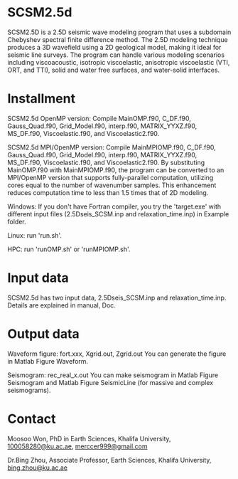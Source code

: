 # SCSM2.5d
SCSM2.5D is a 2.5D seismic wave modeling program that uses a subdomain Chebyshev spectral finite difference method. 
The 2.5D modeling technique produces a 3D wavefield using a 2D geological model, making it ideal for seismic line surveys. 
The program can handle various modeling scenarios including viscoacoustic, isotropic viscoelastic, anisotropic viscoelastic (VTI, ORT, and TTI), solid and water free surfaces, and water-solid interfaces.

# Installment
SCSM2.5d OpenMP version: Compile MainOMP.f90, C_DF.f90, Gauss_Quad.f90, Grid_Model.f90, interp.f90, MATRIX_YYXZ.f90, MS_DF.f90, Viscoelastic.f90, and Viscoelastic2.f90. 

SCSM2.5d MPI/OpenMP version: Compile MainMPIOMP.f90, C_DF.f90, Gauss_Quad.f90, Grid_Model.f90, interp.f90, MATRIX_YYXZ.f90, MS_DF.f90, Viscoelastic.f90, and Viscoelastic2.f90.
By substituting MainOMP.f90 with MainMPIOMP.f90, the program can be converted to an MPI/OpenMP version that supports fully-parallel computation, utilizing cores equal to the number of wavenumber samples. 
This enhancement reduces computation time to less than 1.5 times that of 2D modeling. 

Windows: If you don't have Fortran compiler, you try the 'target.exe' with different input files (2.5Dseis_SCSM.inp and relaxation_time.inp) in Example folder. 

Linux: run 'run.sh'.

HPC: run 'runOMP.sh' or 'runMPIOMP.sh'.

# Input data
SCSM2.5d has two input data, 2.5Dseis_SCSM.inp and relaxation_time.inp.
Details are explained in manual, Doc.

# Output data
Waveform figure: fort.xxx, Xgrid.out, Zgrid.out
You can generate the figure in Matlab Figure Waveform.

Seismogram: rec_real_x.out
You can make seismogram in Matlab Figure Seismogram and Matlab Figure SeismicLine (for massive and complex seismograms).

# Contact
Moosoo Won, PhD in Earth Sciences, Khalifa University, 100058280@ku.ac.ae, merccer999@gmail.com

Dr.Bing Zhou, Associate Professor, Earth Sciences, Khalifa University, bing.zhou@ku.ac.ae
